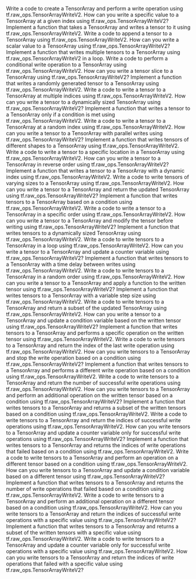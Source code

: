 Write a code to create a TensorArray and perform a write operation using tf.raw_ops.TensorArrayWriteV2.
How can you write a specific value to a TensorArray at a given index using tf.raw_ops.TensorArrayWriteV2?
Implement a function that takes a TensorArray and writes a tensor to it using tf.raw_ops.TensorArrayWriteV2.
Write a code to append a tensor to a TensorArray using tf.raw_ops.TensorArrayWriteV2.
How can you write a scalar value to a TensorArray using tf.raw_ops.TensorArrayWriteV2?
Implement a function that writes multiple tensors to a TensorArray using tf.raw_ops.TensorArrayWriteV2 in a loop.
Write a code to perform a conditional write operation to a TensorArray using tf.raw_ops.TensorArrayWriteV2.
How can you write a tensor slice to a TensorArray using tf.raw_ops.TensorArrayWriteV2?
Implement a function that writes a randomly generated tensor to a TensorArray using tf.raw_ops.TensorArrayWriteV2.
Write a code to write a tensor to a TensorArray at multiple indices using tf.raw_ops.TensorArrayWriteV2.
How can you write a tensor to a dynamically sized TensorArray using tf.raw_ops.TensorArrayWriteV2?
Implement a function that writes a tensor to a TensorArray only if a condition is met using tf.raw_ops.TensorArrayWriteV2.
Write a code to write a tensor to a TensorArray at a random index using tf.raw_ops.TensorArrayWriteV2.
How can you write a tensor to a TensorArray with parallel writes using tf.raw_ops.TensorArrayWriteV2?
Implement a function that writes tensors of different shapes to a TensorArray using tf.raw_ops.TensorArrayWriteV2.
Write a code to write a tensor to a specific location in a TensorArray using tf.raw_ops.TensorArrayWriteV2.
How can you write a tensor to a TensorArray in reverse order using tf.raw_ops.TensorArrayWriteV2?
Implement a function that writes a tensor to a TensorArray with a dynamic index using tf.raw_ops.TensorArrayWriteV2.
Write a code to write tensors of varying sizes to a TensorArray using tf.raw_ops.TensorArrayWriteV2.
How can you write a tensor to a TensorArray and return the updated TensorArray using tf.raw_ops.TensorArrayWriteV2?
Implement a function that writes tensors to a TensorArray based on a condition using tf.raw_ops.TensorArrayWriteV2.
Write a code to write a tensor to a TensorArray in a specific order using tf.raw_ops.TensorArrayWriteV2.
How can you write a tensor to a TensorArray and modify the tensor before writing using tf.raw_ops.TensorArrayWriteV2?
Implement a function that writes tensors to a dynamically sized TensorArray using tf.raw_ops.TensorArrayWriteV2.
Write a code to write tensors to a TensorArray in a loop using tf.raw_ops.TensorArrayWriteV2.
How can you write a tensor to a TensorArray and update a counter variable using tf.raw_ops.TensorArrayWriteV2?
Implement a function that writes tensors to a TensorArray with a time delay between writes using tf.raw_ops.TensorArrayWriteV2.
Write a code to write tensors to a TensorArray in a random order using tf.raw_ops.TensorArrayWriteV2.
How can you write a tensor to a TensorArray and apply a function to the written tensor using tf.raw_ops.TensorArrayWriteV2?
Implement a function that writes tensors to a TensorArray with a variable step size using tf.raw_ops.TensorArrayWriteV2.
Write a code to write tensors to a TensorArray and return a subset of the updated TensorArray using tf.raw_ops.TensorArrayWriteV2.
How can you write a tensor to a TensorArray and update a condition variable based on the written tensor using tf.raw_ops.TensorArrayWriteV2?
Implement a function that writes tensors to a TensorArray and performs a specific operation on the written tensor using tf.raw_ops.TensorArrayWriteV2.
Write a code to write tensors to a TensorArray and return the index of the last write operation using tf.raw_ops.TensorArrayWriteV2.
How can you write tensors to a TensorArray and stop the write operation based on a condition using tf.raw_ops.TensorArrayWriteV2?
Implement a function that writes tensors to a TensorArray and performs a different write operation based on a condition using tf.raw_ops.TensorArrayWriteV2.
Write a code to write tensors to a TensorArray and return the number of successful write operations using tf.raw_ops.TensorArrayWriteV2.
How can you write tensors to a TensorArray and perform an additional operation on the written tensor based on a condition using tf.raw_ops.TensorArrayWriteV2?
Implement a function that writes tensors to a TensorArray and returns a subset of the written tensors based on a condition using tf.raw_ops.TensorArrayWriteV2.
Write a code to write tensors to a TensorArray and return the indices of successful write operations using tf.raw_ops.TensorArrayWriteV2.
How can you write tensors to a TensorArray and update a counter variable only for successful write operations using tf.raw_ops.TensorArrayWriteV2?
Implement a function that writes tensors to a TensorArray and returns the indices of write operations that failed based on a condition using tf.raw_ops.TensorArrayWriteV2.
Write a code to write tensors to a TensorArray and perform an operation on a different tensor based on a condition using tf.raw_ops.TensorArrayWriteV2.
How can you write tensors to a TensorArray and update a condition variable based on a different tensor using tf.raw_ops.TensorArrayWriteV2?
Implement a function that writes tensors to a TensorArray and returns the number of write operations that failed based on a condition using tf.raw_ops.TensorArrayWriteV2.
Write a code to write tensors to a TensorArray and perform an additional operation on a different tensor based on a condition using tf.raw_ops.TensorArrayWriteV2.
How can you write tensors to a TensorArray and return the indices of successful write operations with a specific value using tf.raw_ops.TensorArrayWriteV2?
Implement a function that writes tensors to a TensorArray and returns a subset of the written tensors with a specific value using tf.raw_ops.TensorArrayWriteV2.
Write a code to write tensors to a TensorArray and update a counter variable only for successful write operations with a specific value using tf.raw_ops.TensorArrayWriteV2.
How can you write tensors to a TensorArray and return the indices of write operations that failed with a specific value using tf.raw_ops.TensorArrayWriteV2?